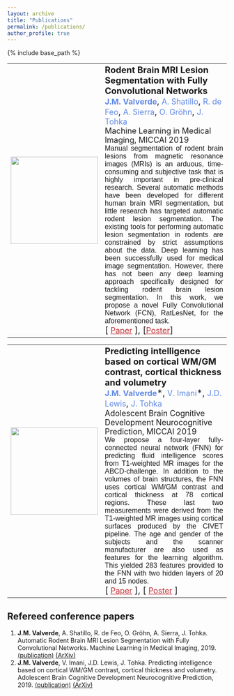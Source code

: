 ```yaml
---
layout: archive
title: "Publications"
permalink: /publications/
author_profile: true
---
```



{% include base_path %}
<style>
p.p_p {
padding: 0px; margin: 0px;
font-size:20px;
}
p.publication_title {
font-weight:bold;
}
span.author {
font-size:18px;
color:#6289e5;
}
p.publication_abstract {
font-size:16px;
font-family:Helvetica;
text-align: justify;
}
p.publication_journal {
font-size:18px;
}
a.extra {
font-size:18px;
color:#bf3138;
}
table.publication_table tr td {
border:0px;
}
table.publication_table {
border:0px;
}
</style>

<table class="publication_table">
<tr><td with="20%">
<img src="img_ratlesnet_19.png" width="200px" height="200px">
</td><td width="80%">
<div>
<p class="p_p publication_title">Rodent Brain MRI Lesion Segmentation with Fully Convolutional Networks</p>
<p class="p_p publication_authors"><span class="author"><b>J.M. Valverde</b></span>, <span class="author">A. Shatillo</span>, <span class="author">R. de Feo</span>, <span class="author">A. Sierra</span>, <span class="author">O. Gröhn</span>, <span class="author">J. Tohka</span></p>
<p class="p_p publication_journal">Machine Learning in Medical Imaging, MICCAI 2019</p>
<p class="p_p publication_abstract">Manual segmentation of rodent brain lesions from magnetic resonance images (MRIs) is an arduous, time-consuming and subjective task that is highly important in pre-clinical research. Several automatic methods have been developed for different human brain MRI segmentation, but little research has targeted automatic rodent lesion segmentation. The existing tools for performing automatic lesion segmentation in rodents are constrained by strict assumptions about the data. Deep learning has been successfully used for medical image segmentation. However, there has not been any deep learning approach specifically designed for tackling rodent brain lesion segmentation. In this work, we propose a novel Fully Convolutional Network (FCN), RatLesNet, for the aforementioned task.</p>
<p class="p_p publication_extra">[ <a class="extra" href="https://arxiv.org/abs/1908.08746">Paper</a> ], [<a class="extra" href="poster_abcd_19.pdf">Poster</a>]</p>
</div>
</td></tr>
</table>

<table class="publication_table">
<tr><td with="20%">
<img src="img_abcd_19.png" width="200px" height="200px">
</td><td width="80%">
<div>
<p class="p_p publication_title">Predicting intelligence based on cortical WM/GM contrast, cortical thickness and volumetry</p>
<p class="p_p publication_authors"><span class="author"><b>J.M. Valverde</b></span>*, <span class="author">V. Imani</span>*, <span class="author">J.D. Lewis</span>, <span class="author">J. Tohka</span></p>
<p class="p_p publication_journal">Adolescent Brain Cognitive Development Neurocognitive Prediction, MICCAI 2019</p>
<p class="p_p publication_abstract">We propose a four-layer fully-connected neural network (FNN) for predicting fluid intelligence scores from T1-weighted MR images for the ABCD-challenge. In addition to the volumes of brain structures, the FNN uses cortical WM/GM contrast and cortical thickness at 78 cortical regions. These last two measurements were derived from the T1-weighted MR images using cortical surfaces produced by the CIVET pipeline. The age and gender of the subjects and the scanner manufacturer are also used as features for the learning algorithm. This yielded 283 features provided to the FNN with two hidden layers of 20 and 15 nodes.</p>
<p class="p_p publication_extra">[ <a class="extra" href="https://arxiv.org/abs/1909.05660">Paper</a> ], [ <a class="extra" href="poster_abcd_19.pdf">Poster</a> ]</p>
</div>
</td></tr>
</table>

## Refereed conference papers
 1. **J.M. Valverde**, A. Shatillo, R. de Feo, O. Gröhn, A. Sierra, J. Tohka. Automatic Rodent Brain MRI Lesion Segmentation with Fully Convolutional Networks. Machine Learning in Medical Imaging, 2019. [(publication)](https://link.springer.com/chapter/10.1007%2F978-3-030-32692-0_23) [(ArXiv)](https://arxiv.org/abs/1908.08746)
 1. **J.M. Valverde**, V. Imani, J.D. Lewis, J. Tohka. Predicting intelligence based on cortical WM/GM contrast, cortical thickness and volumetry. Adolescent Brain Cognitive Development Neurocognitive Prediction, 2019. [(publication)](https://link.springer.com/chapter/10.1007%2F978-3-030-31901-4_7) [(ArXiv)](https://arxiv.org/abs/1909.05660)




